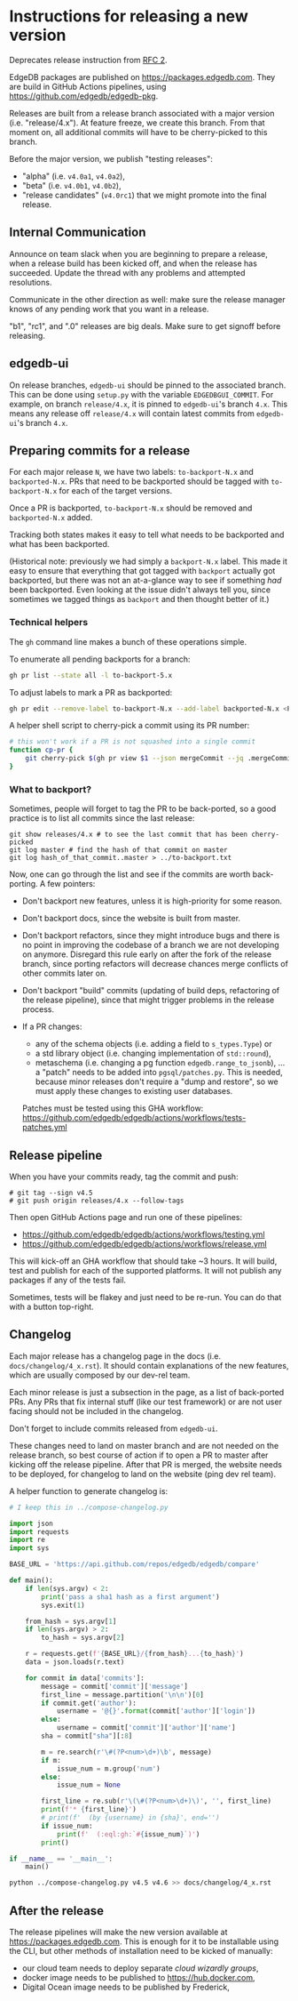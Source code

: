 # Instructions for releasing a new version

Deprecates release instruction from
[RFC 2](https://github.com/edgedb/rfcs/blob/master/text/0002-edgedb-release-process.rst).

EdgeDB packages are published on https://packages.edgedb.com.
They are build in GitHub Actions pipelines, using
https://github.com/edgedb/edgedb-pkg.

Releases are built from a release branch associated with a major version
(i.e. "release/4.x"). At feature freeze, we create this branch. From that moment
on, all additional commits will have to be cherry-picked to this branch.

Before the major version, we publish "testing releases":

- "alpha" (i.e. `v4.0a1`, `v4.0a2`),
- "beta" (i.e. `v4.0b1`, `v4.0b2`),
- "release candidates" (`v4.0rc1`) that we might promote into the final release.

## Internal Communication

Announce on team slack when you are beginning to prepare a release,
when a release build has been kicked off, and when the release has
succeeded. Update the thread with any problems and attempted
resolutions.

Communicate in the other direction as well: make sure the release
manager knows of any pending work that you want in a release.

"b1", "rc1", and ".0" releases are big deals. Make sure to get signoff
before releasing.

## edgedb-ui

On release branches, `edgedb-ui` should be pinned to the associated branch.
This can be done using `setup.py` with the variable `EDGEDBGUI_COMMIT`.
For example, on branch `release/4.x`, it is pinned to `edgedb-ui`'s branch `4.x`.
This means any release off `release/4.x` will contain latest commits from
`edgedb-ui`'s branch `4.x`.


## Preparing commits for a release

For each major release `N`, we have two labels: `to-backport-N.x` and
`backported-N.x`. PRs that need to be backported should be tagged with
`to-backport-N.x` for each of the target versions.

Once a PR is backported, `to-backport-N.x` should be removed and
`backported-N.x` added.

Tracking both states makes it easy to tell what needs to be backported
and what has been backported.

(Historical note: previously we had simply a `backport-N.x` label.
This made it easy to ensure that everything that got tagged with
`backport` actually got backported, but there was not an at-a-glance
way to see if something *had* been backported. Even looking at the
issue didn't always tell you, since sometimes we tagged things as
`backport` and then thought better of it.)

### Technical helpers

The `gh` command line makes a bunch of these operations simple.

To enumerate all pending backports for a branch:
```bash
gh pr list --state all -l to-backport-5.x
```

To adjust labels to mark a PR as backported:
```bash
gh pr edit --remove-label to-backport-N.x --add-label backported-N.x <PR NUMBER>
```

A helper shell script to cherry-pick a commit using its PR number:

```bash
# this won't work if a PR is not squashed into a single commit
function cp-pr {
    git cherry-pick $(gh pr view $1 --json mergeCommit --jq .mergeCommit.oid)
}
```


### What to backport?
Sometimes, people will forget to tag the PR to be back-ported, so a good
practice is to list all commits since the last release:

```
git show releases/4.x # to see the last commit that has been cherry-picked
git log master # find the hash of that commit on master
git log hash_of_that_commit..master > ../to-backport.txt
```

Now, one can go through the list and see if the commits are worth back-porting.
A few pointers:

- Don't backport new features, unless it is high-priority for some reason.
- Don't backport docs, since the website is built from master.
- Don't backport refactors, since they might introduce bugs and there is no
  point in improving the codebase of a branch we are not developing on anymore.
  Disregard this rule early on after the fork of the release branch, since
  porting refactors will decrease chances merge conflicts of other commits later
  on.
- Don't backport "build" commits (updating of build deps, refactoring of the
  release pipeline), since that might trigger problems in the release process.
- If a PR changes:

  - any of the schema objects (i.e. adding a field to `s_types.Type`) or
  - a std library object (i.e. changing implementation of `std::round`),
  - metaschema (i.e. changing a pg function `edgedb.range_to_jsonb`),
    ... a "patch" needs to be added into `pgsql/patches.py`.
    This is needed, because minor releases don't require a "dump and restore",
    so we must apply these changes to existing user databases.

  Patches must be tested using this GHA workflow:
  https://github.com/edgedb/edgedb/actions/workflows/tests-patches.yml

## Release pipeline

When you have your commits ready, tag the commit and push:

```
# git tag --sign v4.5
# git push origin releases/4.x --follow-tags
```

Then open GitHub Actions page and run one of these pipelines:

- https://github.com/edgedb/edgedb/actions/workflows/testing.yml
- https://github.com/edgedb/edgedb/actions/workflows/release.yml

This will kick-off an GHA workflow that should take ~3 hours.
It will build, test and publish for each of the supported platforms.
It will not publish any packages if any of the tests fail.

Sometimes, tests will be flakey and just need to be re-run.
You can do that with a button top-right.

## Changelog

Each major release has a changelog page in the docs (i.e.
`docs/changelog/4_x.rst`). It should contain explanations of the new features,
which are usually composed by our dev-rel team.

Each minor release is just a subsection in the page, as a list of back-ported
PRs. Any PRs that fix internal stuff (like our test framework) or are not user
facing should not be included in the changelog.

Don't forget to include commits released from `edgedb-ui`.

These changes need to land on master branch and are not needed on the release
branch, so best course of action if to open a PR to master after kicking off
the release pipeline. After that PR is merged, the website needs to be
deployed, for changelog to land on the website (ping dev rel team).

A helper function to generate changelog is:

```python
# I keep this in ../compose-changelog.py

import json
import requests
import re
import sys

BASE_URL = 'https://api.github.com/repos/edgedb/edgedb/compare'

def main():
    if len(sys.argv) < 2:
        print('pass a sha1 hash as a first argument')
        sys.exit(1)

    from_hash = sys.argv[1]
    if len(sys.argv) > 2:
        to_hash = sys.argv[2]

    r = requests.get(f'{BASE_URL}/{from_hash}...{to_hash}')
    data = json.loads(r.text)

    for commit in data['commits']:
        message = commit['commit']['message']
        first_line = message.partition('\n\n')[0]
        if commit.get('author'):
            username = '@{}'.format(commit['author']['login'])
        else:
            username = commit['commit']['author']['name']
        sha = commit["sha"][:8]

        m = re.search(r'\#(?P<num>\d+)\b', message)
        if m:
            issue_num = m.group('num')
        else:
            issue_num = None

        first_line = re.sub(r'\(\#(?P<num>\d+)\)', '', first_line)
        print(f'* {first_line}')
        # print(f'  (by {username} in {sha}', end='')
        if issue_num:
            print(f'  (:eql:gh:`#{issue_num}`)')
        print()

if __name__ == '__main__':
    main()
```

```bash
python ../compose-changelog.py v4.5 v4.6 >> docs/changelog/4_x.rst
```

## After the release

The release pipelines will make the new version available at
https://packages.edgedb.com. This is enough for it to be installable using the
CLI, but other methods of installation need to be kicked of manually:

- our cloud team needs to deploy separate _cloud wizardly groups_,
- docker image needs to be published to https://hub.docker.com,
- Digital Ocean image needs to be published by Frederick,
